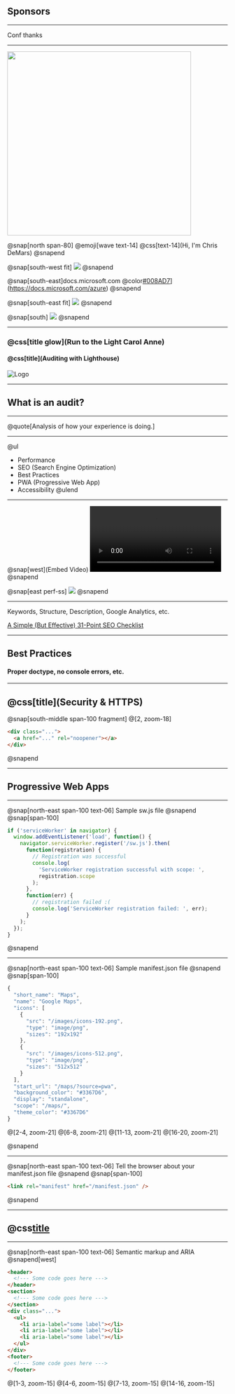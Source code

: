 ## Sponsors

---

Conf thanks

---

<img class="rounded" src="assets/img/me.png" height="420" />

@snap[north span-80]
@emoji[wave text-14] @css[text-14](Hi, I'm Chris DeMars)
@snapend

@snap[south-west fit]
<img src="assets/img/mvp.png" />
@snapend

@snap[south-east]docs.microsoft.com @color[#008AD7](@fab[microsoft])](https://docs.microsoft.com/azure)
@snapend

@snap[south-east fit]
<img src="assets/img/gde.png" />
@snapend

@snap[south]
<img src="assets/img/work.png" />
@snapend

---

### @css[title glow](Run to the Light Carol Anne)

#### @css[title](Auditing with Lighthouse)

![Logo](assets/img/poltergeist.jpg)

---

## What is an audit?

---

@quote[Analysis of how your experience is doing.]

---

@ul

- Performance
- SEO (Search Engine Optimization)
- Best Practices
- PWA (Progressive Web App)
- Accessibility
  @ulend

---

@snap[west](Embed Video)
![Gatsby Load](assets/gatsby-load.mp4)
@snapend

@snap[east perf-ss]
<img src="assets/img/perf-ss.png" />
@snapend

---

Keywords, Structure, Description, Google Analytics, etc.

[A Simple (But Effective) 31-Point SEO Checklist](https://ahrefs.com/blog/seo-checklist/)

---

## Best Practices

#### Proper doctype, no console errors, etc.

---

## @css[title](Security & HTTPS)

@snap[south-middle span-100 fragment]
@[2, zoom-18]

```html
<div class="...">
  <a href="..." rel="noopener"></a>
</div>
```

@snapend

---

## Progressive Web Apps

---

@snap[north-east span-100 text-06]
Sample sw.js file
@snapend
@snap[span-100]

```javascript
if ('serviceWorker' in navigator) {
  window.addEventListener('load', function() {
    navigator.serviceWorker.register('/sw.js').then(
      function(registration) {
        // Registration was successful
        console.log(
          'ServiceWorker registration successful with scope: ',
          registration.scope
        );
      },
      function(err) {
        // registration failed :(
        console.log('ServiceWorker registration failed: ', err);
      }
    );
  });
}
```

@snapend

---

@snap[north-east span-100 text-06]
Sample manifest.json file
@snapend
@snap[span-100]

```javascript zoom-06
{
  "short_name": "Maps",
  "name": "Google Maps",
  "icons": [
    {
      "src": "/images/icons-192.png",
      "type": "image/png",
      "sizes": "192x192"
    },
    {
      "src": "/images/icons-512.png",
      "type": "image/png",
      "sizes": "512x512"
    }
  ],
  "start_url": "/maps/?source=pwa",
  "background_color": "#3367D6",
  "display": "standalone",
  "scope": "/maps/",
  "theme_color": "#3367D6"
}
```

@[2-4, zoom-21]
@[6-8, zoom-21]
@[11-13, zoom-21]
@[16-20, zoom-21]

@snapend

---

@snap[north-east span-100 text-06]
Tell the browser about your manifest.json file
@snapend
@snap[span-100]

```html midpoint zoom-15
<link rel="manifest" href="/manifest.json" />
```

@snapend

---

## @css[title](Accessibility)

---

@snap[north-east span-100 text-06]
Semantic markup and ARIA
@snapend[west]

```html zoom-10
<header>
  <!--- Some code goes here --->
</header>
<section>
  <!--- Some code goes here --->
</section>
<div class="...">
  <ul>
    <li aria-label="some label"></li>
    <li aria-label="some label"></li>
    <li aria-label="some label"></li>
  </ul>
</div>
<footer>
  <!--- Some code goes here --->
</footer>
```

@[1-3, zoom-15]
@[4-6, zoom-15]
@[7-13, zoom-15]
@[14-16, zoom-15]
